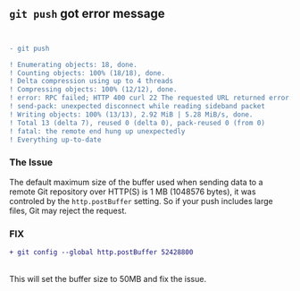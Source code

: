 ## `git push` got error message <br><br>

```diff
- git push
```

```diff
! Enumerating objects: 18, done.
! Counting objects: 100% (18/18), done.
! Delta compression using up to 4 threads
! Compressing objects: 100% (12/12), done.
! error: RPC failed; HTTP 400 curl 22 The requested URL returned error: 400
! send-pack: unexpected disconnect while reading sideband packet
! Writing objects: 100% (13/13), 2.92 MiB | 5.28 MiB/s, done.
! Total 13 (delta 7), reused 0 (delta 0), pack-reused 0 (from 0)
! fatal: the remote end hung up unexpectedly
! Everything up-to-date
```
### The Issue
The default maximum size of the buffer used when sending data to a remote Git repository over HTTP(S) is 1 MB (1048576 bytes), it was controled by the `http.postBuffer`
 setting. So if your push includes large files, Git may reject the request.<br>

### FIX
```diff
+ git config --global http.postBuffer 52428800 
```
<br>
This will set the buffer size to 50MB and fix the issue.
